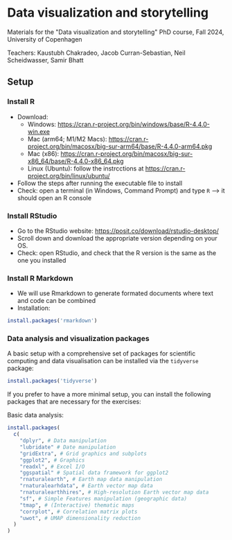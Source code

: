 # Data visualization and storytelling

Materials for the "Data visualization and storytelling" PhD course, Fall 2024, University of Copenhagen

Teachers: Kaustubh Chakradeo, Jacob Curran-Sebastian, Neil Scheidwasser, Samir Bhatt

## Setup

### Install R

* Download:
  * Windows: <https://cran.r-project.org/bin/windows/base/R-4.4.0-win.exe>
  * Mac (arm64; M1/M2 Macs): <https://cran.r-project.org/bin/macosx/big-sur-arm64/base/R-4.4.0-arm64.pkg>
  * Mac (x86): <https://cran.r-project.org/bin/macosx/big-sur-x86_64/base/R-4.4.0-x86_64.pkg>
  * Linux (Ubuntu): follow the instrcctions at <https://cran.r-project.org/bin/linux/ubuntu/>
* Follow the steps after running the executable file to install
* Check: open a terminal (in Windows, Command Prompt) and type ```R``` --> it should open an R console

### Install RStudio

* Go to the RStudio website: <https://posit.co/download/rstudio-desktop/>
* Scroll down and download the appropriate version depending on your OS.
* Check: open RStudio, and check that the R version is the same as the one you installed

### Install R Markdown

* We will use Rmarkdown to generate formated documents where text and code can be combined
* Installation:

```R
install.packages('rmarkdown')
```

### Data analysis and visualization packages

A basic setup with a comprehensive set of packages for scientific computing and data visualisation can be installed via the ```tidyverse``` package:

```R
install.packages('tidyverse')
```

If you prefer to have a more minimal setup, you can install the following packages that are necessary for the exercises:

Basic data analysis:

```R
install.packages(
  c(
    "dplyr", # Data manipulation
    "lubridate" # Date manipulation
    "gridExtra", # Grid graphics and subplots
    "ggplot2", # Graphics
    "readxl", # Excel I/O
    "ggspatial" # Spatial data framework for ggplot2
    "rnaturalearth", # Earth map data manipulation
    "rnaturalearhdata", # Earth vector map data
    "rnaturalearthhires", # High-resolution Earth vector map data
    "sf", # Simple Features manipulation (geographic data)
    "tmap", # (Interactive) thematic maps
    "corrplot", # Correlation matrix plots
    "uwot", # UMAP dimensionality reduction
  )
)
```
